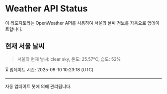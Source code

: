 
# Weather API Status

이 리포지토리는 OpenWeather API를 사용하여 서울의 날씨 정보를 자동으로 업데이트합니다.

## 현재 서울 날씨
> 서울의 현재 날씨: clear sky, 온도: 25.57°C, 습도: 52%

⏳ 업데이트 시간: 2025-09-10 10:23:18 (UTC)

---
자동 업데이트 봇에 의해 관리됩니다.
